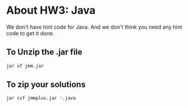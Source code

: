 # About HW3: Java

We don't have hint code for Java. And we don't think you need any hint code to get it done.

## To Unzip the .jar file
```bash
jar xf jmm.jar
```

## To zip your solutions
```bash
jar cvf jmmplus.jar *.java
```
